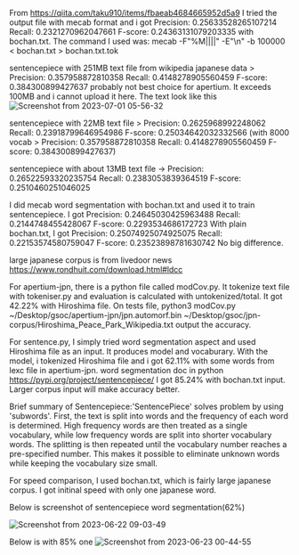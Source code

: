 From https://qiita.com/taku910/items/fbaeab4684665952d5a9 
I tried the output file with mecab format and i got Precision: 0.25633528265107214 Recall: 0.2321270962047661 F-score: 0.24363131079203335 with bochan.txt. The command I used was: mecab -F"%M||||" -E"\n" -b 100000 < bochan.txt  > bochan.txt.tok

sentencepiece with 251MB text file from wikipedia japanese data > Precision: 0.357958872810358 Recall: 0.4148278905560459 F-score: 0.384300899427637
probably not best choice for apertium.
It exceeds 100MB and i cannot upload it here. The text look like this
![Screenshot from 2023-07-01 05-56-32](https://github.com/yypy22/gsoc_try/assets/99264752/34032204-a5e4-43d7-ac13-39964f37bdc0)


sentencepiece with 22MB text file > Precision: 0.2625968992248062 Recall: 0.23918799646954986 F-score: 0.25034642032332566 (with 8000 vocab > Precision: 0.357958872810358 Recall: 0.4148278905560459 F-score: 0.384300899427637)

sentencepiece with about 13MB text file -> Precision: 0.26522593320235754 Recall: 0.2383053839364519 F-score: 0.2510460251046025



I did mecab word segmentation with bochan.txt and used it to train sentencepiece. I got Precision: 0.24645030425963488 Recall: 0.2144748455428067 F-score: 0.2293534686172723
With plain bochan.txt, I got Precision: 0.25074925074925075 Recall: 0.22153574580759047 F-score: 0.23523898781630742
No big difference. 


large japanese corpus is from livedoor news https://www.rondhuit.com/download.html#ldcc



For apertium-jpn, there is a python file called modCov.py. It tokenize text file with tokeniser.py and evaluation is calculated with untokenized/total. 
It got 42.22% with Hiroshima file. On tests file, python3 modCov.py ~/Desktop/gsoc/apertium-jpn/jpn.automorf.bin ~/Desktop/gsoc/jpn-corpus/Hiroshima_Peace_Park_Wikipedia.txt output the accuracy.

For sentence.py, I simply tried word segmentation aspect and used Hiroshima file as an input. It produces model and vocaburary. With the model, i tokenized Hiroshima file and i got 62.11% with some words from lexc file in apertium-jpn.
word segmentation doc in python https://pypi.org/project/sentencepiece/
I got 85.24% with bochan.txt input. Larger corpus input will make accuracy better.

Brief summary of Sentencepiece:'SentencePiece' solves problem by using 'subwords'. First, the text is split into words and the frequency of each word is determined. High frequency words are then treated as a single vocabulary, while low frequency words are split into shorter vocabulary words. The splitting is then repeated until the vocabulary number reaches a pre-specified number. This makes it possible to eliminate unknown words while keeping the vocabulary size small.


For speed comparison, I used bochan.txt, which is fairly large japanese corpus. I got initinal speed with only one japanese word. 

Below is screenshot of sentencepiece word segmentation(62%)

![Screenshot from 2023-06-22 09-03-49](https://github.com/yypy22/gsoc_try/assets/99264752/e9615d7a-4eac-4845-abaf-d12327a9a828)

Below is with 85% one
![Screenshot from 2023-06-23 00-44-55](https://github.com/yypy22/gsoc_try/assets/99264752/d5f456b4-c0f7-4001-aca7-6a3d8464b37a)
